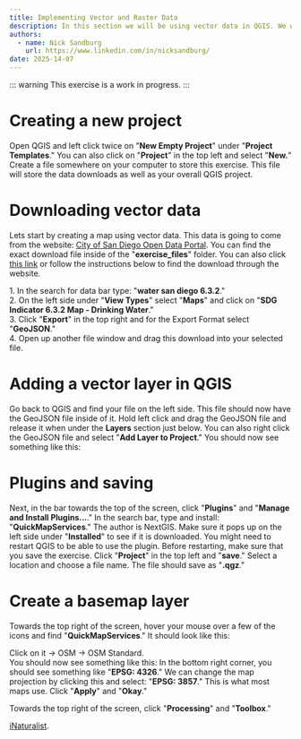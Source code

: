 ```yaml
---
title: Implementing Vector and Raster Data
description: In this section we will be using vector data in QGIS. We will then learn how to switch the data from vector to raster.
authors:
  - name: Nick Sandburg
    url: https://www.linkedin.com/in/nicksandburg/
date: 2025-14-07
---
```


::: warning
This exercise is a work in progress.
:::

<h1>Creating a new project</h1>
<p> Open QGIS and left click twice on "<b>New Empty Project</b>" under "<b>Project Templates</b>." You can also click on "<b>Project</b>" in the top left and select "<b>New.</b>" Create a file somewhere on your computer to store this exercise. This file will store the data downloads as well as your overall QGIS project. </p>

<h1>Downloading vector data</h1>
<p> Lets start by creating a map using vector data. This data is going to come from the website: <a href="https://www.inaturalist.org/"> City of San Diego Open Data Portal</a>. You can find the exact download file inside of the "<b>exercise_files</b>" folder. You can also click <a href="https://opendata.sandag.org/Sustainable-Development-Goals/SDG-Indicator-6-3-2-Map-Drinking-Water/ig5f-77ey"> this link</a> or follow the instructions below to find the download through the website.</p>

<p>1. In the search for data bar type: "<b>water san diego 6.3.2</b>." <br>
2. On the left side under "<b>View Types</b>" select "<b>Maps</b>" and click on "<b>SDG Indicator 6.3.2 Map - Drinking Water</b>." <br>
3. Click "<b>Export</b>" in the top right and for the Export Format select "<b>GeoJSON</b>." <br>
4. Open up another file window and drag this download into your selected file. <br></p>

<h1>Adding a vector layer in QGIS</h1>
<p>Go back to QGIS and find your file on the left side. This file should now have the GeoJSON file inside of it. Hold left click and drag the GeoJSON file and release it when under the <b>Layers</b> section just below. You can also right click the GeoJSON file and select "<b>Add Layer to Project</b>." You should now see something like this:</p>

<h1>Plugins and saving</h1>
<p> Next, in the bar towards the top of the screen, click "<b>Plugins</b>" and "<b>Manage and Install Plugins...</b>." In the search bar, type and install: "<b>QuickMapServices</b>." The author is NextGIS. Make sure it pops up on the left side under "<b>Installed</b>" to see if it is downloaded. You might need to restart QGIS to be able to use the plugin. Before restarting, make sure that you save the exercise. Click "<b>Project</b>" in the top left and "<b>save</b>." Select a location and choose a file name. The file should save as "<b>.qgz</b>." </p>

<h1>Create a basemap layer</h1>
<p> Towards the top right of the screen, hover your mouse over a few of the icons and find "<b>QuickMapServices</b>." It should look like this: </p>

<p>Click on it -> OSM -> OSM Standard.<br> You should now see something like this:
In the bottom right corner, you should see something like "<b>EPSG: 4326</b>." We can change the map projection by clicking this and select: "<b>EPSG: 3857</b>." This is what most maps use. Click "<b>Apply</b>" and "<b>Okay</b>."
</p>




<p> Towards the top right of the screen, click "<b>Processing</b>" and "<b>Toolbox</b>." </p>

<p>
<a href="https://www.inaturalist.org/"> iNaturalist</a>.
</p>